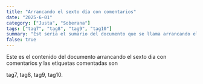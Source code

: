 ```yaml
---
title: "Arrancando el sexto día con comentarios"
date: "2025-6-01"
category: ["Justa", "Soberana"]
tags: ["tag7", "tag8", "tag9", "tag10"]
summary: "Est seria el sumario del documento que se llama arrancando el sexto dia con comentarios"
false: true
---
```


Este es el contenido del documento arrancando el sexto dia con comentarios y las etiquetas comentadas son


tag7, tag8, tag9, tag10.